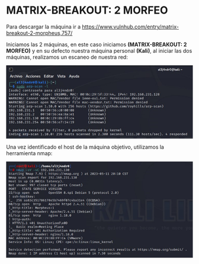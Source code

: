 # MATRIX-BREAKOUT: 2 MORFEO

Para descargar la máquina ir a https://www.vulnhub.com/entry/matrix-breakout-2-morpheus,757/

Iniciamos las 2 máquinas, en este caso iniciamos **(MATRIX-BREAKOUT: 2 MORFEO)** y en su defecto nuestra máquina personal **(Kali)**, al iniciar las dos máquinas, realizamos un escaneo de nuestra red:

<img src=Matrix-morfeo-2\Imagenes\arp-scan.jpg align=center heigth="400px" width="950px">

Una vez identificado el host de la máquina objetivo, utilizamos la herramienta nmap:

<img src=Matrix-morfeo-2\Imagenes\nmap-sV-sC.jpg align=center heigth="400px" width="950px">